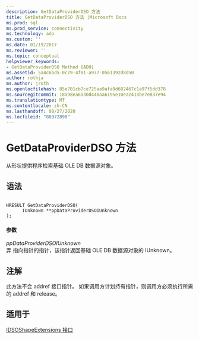 ```yaml
---
description: GetDataProviderDSO 方法
title: GetDataProviderDSO 方法 |Microsoft Docs
ms.prod: sql
ms.prod_service: connectivity
ms.technology: ado
ms.custom: ''
ms.date: 01/19/2017
ms.reviewer: ''
ms.topic: conceptual
helpviewer_keywords:
- GetDataProviderDSO Method [ADO]
ms.assetid: 5a4c6bd5-0c79-4f81-a977-0561392d8d50
author: rothja
ms.author: jroth
ms.openlocfilehash: 85e701cb7ce725aa9afa9d682467c1a97f5dd378
ms.sourcegitcommit: 18a98ea6a30d448aa6195e10ea2413be7e837e94
ms.translationtype: MT
ms.contentlocale: zh-CN
ms.lasthandoff: 08/27/2020
ms.locfileid: "88972898"
---
```

# <a name="getdataproviderdso-method"></a>GetDataProviderDSO 方法
从形状提供程序检索基础 OLE DB 数据源对象。  
  
## <a name="syntax"></a>语法  
  
```  
  
HRESULT GetDataProviderDSO(  
      IUnknown **ppDataProviderDSOIUnknown  
);  
```  
  
#### <a name="parameters"></a>参数  
 *ppDataProviderDSOIUnknown*  
 弄 指向指针的指针，该指针返回基础 OLE DB 数据源对象的 IUnknown。  
  
## <a name="remarks"></a>注解  
 此方法不会 addref 接口指针。 如果调用方计划持有指针，则调用方必须执行所需的 addref 和 release。  
  
## <a name="applies-to"></a>适用于  
 [IDSOShapeExtensions 接口](./idsoshapeextensions-interface.md)